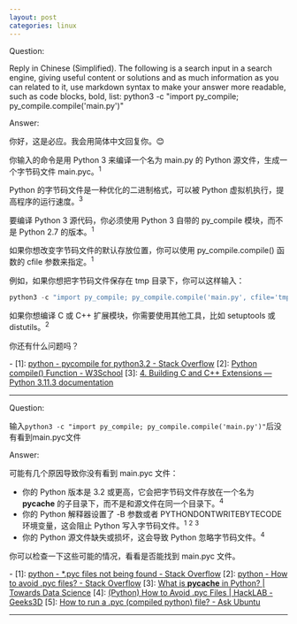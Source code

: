 ```yaml
---
layout: post
categories: linux
---
```

Question:

Reply in Chinese (Simplified).
The following is a search input in a search engine, giving useful content or solutions and as much information as you can related to it, use markdown syntax to make your answer more readable, such as code blocks, bold, list:
python3 -c "import py_compile; py_compile.compile('main.py')"

Answer:

你好，这是必应。我会用简体中文回复你。😊

你输入的命令是用 Python 3 来编译一个名为 main.py 的 Python 源文件，生成一个字节码文件 main.pyc。<sup>1</sup>

Python 的字节码文件是一种优化的二进制格式，可以被 Python 虚拟机执行，提高程序的运行速度。<sup>3</sup>

要编译 Python 3 源代码，你必须使用 Python 3 自带的 py_compile 模块，而不是 Python 2.7 的版本。<sup>1</sup>

如果你想改变字节码文件的默认存放位置，你可以使用 py_compile.compile() 函数的 cfile 参数来指定。<sup>1</sup>

例如，如果你想把字节码文件保存在 tmp 目录下，你可以这样输入：

```python
python3 -c "import py_compile; py_compile.compile('main.py', cfile='tmp/main.pyc')"
```

如果你想编译 C 或 C++ 扩展模块，你需要使用其他工具，比如 setuptools 或 distutils。<sup>2</sup>

你还有什么问题吗？

\-
\[1]: [python - pycompile for python3.2 - Stack Overflow](https://stackoverflow.com/questions/13004034/pycompile-for-python3-2)
\[2]: [Python compile() Function - W3School](https://www.w3schools.com/python/ref_func_compile.asp)
\[3]: [4. Building C and C++ Extensions — Python 3.11.3 documentation](https://docs.python.org/3/extending/building.html)

<hr/>

Question:

输入```python3 -c "import py_compile; py_compile.compile('main.py')"```后没有看到main.pyc文件

Answer:

可能有几个原因导致你没有看到 main.pyc 文件：

- 你的 Python 版本是 3.2 或更高，它会把字节码文件存放在一个名为 __pycache__ 的子目录下，而不是和源文件在同一个目录下。<sup>4</sup>
- 你的 Python 解释器设置了 -B 参数或者 PYTHONDONTWRITEBYTECODE 环境变量，这会阻止 Python 写入字节码文件。<sup>1</sup> <sup>2</sup> <sup>3</sup>
- 你的 Python 源文件缺失或损坏，这会导致 Python 忽略字节码文件。<sup>4</sup>

你可以检查一下这些可能的情况，看看是否能找到 main.pyc 文件。

\-
\[1]: [python - *.pyc files not being found - Stack Overflow](https://stackoverflow.com/questions/14799730/pyc-files-not-being-found)
\[2]: [python - How to avoid .pyc files? - Stack Overflow](https://stackoverflow.com/questions/154443/how-to-avoid-pyc-files)
\[3]: [What is __pycache__ in Python? | Towards Data Science](https://towardsdatascience.com/pycache-python-991424aabad8)
\[4]: [(Python) How to Avoid .pyc Files | HackLAB - Geeks3D](https://www.geeks3d.com/hacklab/20190424/python-how-to-avoid-pyc-files/)
\[5]: [How to run a .pyc (compiled python) file? - Ask Ubuntu](https://askubuntu.com/questions/153823/how-to-run-a-pyc-compiled-python-file)

<hr/>

